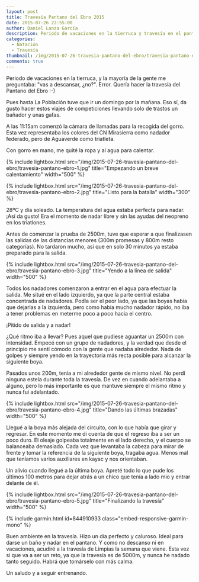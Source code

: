 ```yaml
---
layout: post
title: Travesía Pantano del Ebro 2015
date: 2015-07-26 22:55:00
author: Daniel Lanza García
description: Periodo de vacaciones en la tierruca y travesía en el pantano del Ebro.
categories:
  - Natación
  - Travesía
thumbnail: /img/2015-07-26-travesia-pantano-del-ebro/travesia-pantano-ebro-1.jpg
comments: true
---
```


Periodo de vacaciones en la tierruca, y la mayoría de la gente me preguntaba: "vas a descansar, ¿no?". Error. Quería hacer la travesía del Pantano del Ebro :-)

Pues hasta La Población tuve que ir un domingo por la mañana. Eso sí, da gusto hacer estos viajes de competiciones llevando solo de trastos un bañador y unas gafas.

A las 11:15am comenzó la cámara de llamadas para la recogida del gorro. Esta vez representaba los colores del CN Mirasierra como nadador federado, pero de Aguaverde como triatleta.

Con gorro en mano, me quité la ropa y al agua para calentar.

{% include lightbox.html src="/img/2015-07-26-travesia-pantano-del-ebro/travesia-pantano-ebro-1.jpg" title="Empezando un breve calentamiento" width="500" %}

{% include lightbox.html src="/img/2015-07-26-travesia-pantano-del-ebro/travesia-pantano-ebro-2.jpg" title="Listo para la batalla" width="300" %}

28ºC y día soleado. La temperatura del agua estaba perfecta para nadar. ¡Así da gusto! Era el momento de nadar libre y sin las ayudas del neopreno en los triatlones.

Antes de comenzar la prueba de 2500m, tuve que esperar a que finalizasen las salidas de las distancias menores (300m promesas y 800m resto categorías). No tardaron mucho, así que en solo 30 minutos ya estaba preparado para la salida.

{% include lightbox.html src="/img/2015-07-26-travesia-pantano-del-ebro/travesia-pantano-ebro-3.jpg" title="Yendo a la línea de salida" width="500" %}

Todos los nadadores comenzaron a entrar en el agua para efectuar la salida. Me situé en el lado izquierdo, ya que la parte central estaba concentrada de nadadores. Podía ser el peor lado, ya que las boyas había que dejarlas a la izquierda, pero como había mucho nadador rápido, no iba a tener problemas en meterme poco a poco hacia el centro.

¡Pitido de salida y a nadar!

¿Qué ritmo iba a llevar? Pues aquel que pudiese aguantar un 2500m con intensidad. Empecé con un grupo de nadadores, y la verdad que desde el principio me sentí cómodo con la gente que nadaba alrededor. Nada de golpes y siempre yendo en la trayectoria más recta posible para alcanzar la siguiente boya.

Pasados unos 200m, tenía a mi alrededor gente de mismo nivel. No perdí ninguna estela durante toda la travesía. De vez en cuando adelantaba a alguno, pero lo más importante es que mantuve siempre el mismo ritmo y nunca fui adelantado.

{% include lightbox.html src="/img/2015-07-26-travesia-pantano-del-ebro/travesia-pantano-ebro-4.jpg" title="Dando las últimas brazadas" width="500" %}

Llegué a la boya más alejada del circuito, con lo que había que girar y regresar. En este momento me di cuenta de que el regreso iba a ser un poco duro. El oleaje golpeaba totalmente en el lado derecho, y el cuerpo se balanceaba demasiado. Cada vez que levantaba la cabeza para mirar de frente y tomar la referencia de la siguiente boya, tragaba agua. Menos mal que teníamos varios auxiliares en kayac y nos orientaban.

Un alivio cuando llegué a la última boya. Apreté todo lo que pude los últimos 100 metros para dejar atrás a un chico que tenía a lado mio y entrar delante de él.

{% include lightbox.html src="/img/2015-07-26-travesia-pantano-del-ebro/travesia-pantano-ebro-5.jpg" title="Finalizando la travesía" width="500" %}

{% include garmin.html id=844910933 class="embed-responsive-garmin-mono" %}

Buen ambiente en la travesía. Hizo un día perfecto y caluroso. Ideal para darse un baño y nadar en el pantano. Y como no descanso ni en vacaciones, acudiré a la travesía de Limpias la semana que viene. Esta vez si que va a ser un reto, ya que la travesía es de 5000m, y nunca he nadado tanto seguido. Habrá que tomárselo con más calma.

Un saludo y a seguir entrenando.
